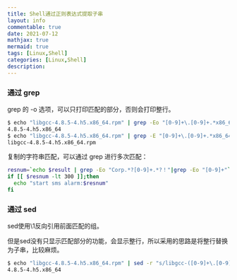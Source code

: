 ```yaml
---
title: Shell通过正则表达式提取子串
layout: info
commentable: true
date: 2021-07-12
mathjax: true
mermaid: true
tags: [Linux,Shell]
categories: [Linux,Shell]
description: 
---
```


### 通过 grep

grep 的 -o 选项，可以只打印匹配的部分，否则会打印整行。

```bash
$ echo "libgcc-4.8.5-4.h5.x86_64.rpm" | grep -Eo "[0-9]+\.[0-9]+.*x86_64"
4.8.5-4.h5.x86_64
$ echo "libgcc-4.8.5-4.h5.x86_64.rpm" | grep -E "[0-9]+\.[0-9]+.*x86_64"
libgcc-4.8.5-4.h5.x86_64.rpm
```

复制的字符串匹配，可以通过 grep 进行多次匹配：

```sh
resnum=`echo $result | grep -Eo "Corp.*?[0-9]+.*?！"|grep -Eo "[0-9]+"`
if [[ $resnum -lt 300 ]];then
  echo "start sms alarm:$resnum"
fi
```

### 通过 sed

sed使用\1反向引用前面匹配的组。

但是sed没有只显示匹配部分的功能，会显示整行，所以采用的思路是将整行替换为子串，比较麻烦。

```bash
$ echo "libgcc-4.8.5-4.h5.x86_64.rpm" | sed -r "s/libgcc-([0-9]+\.[0-9]+.*)\.rpm/\1/g"
4.8.5-4.h5.x86_64
```

